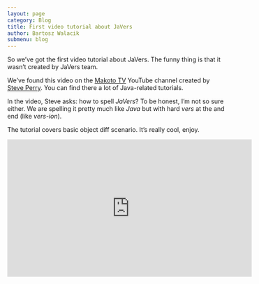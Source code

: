 ```yaml
---
layout: page
category: Blog
title: First video tutorial about JaVers
author: Bartosz Walacik
submenu: blog
---
```


So we’ve got the first video tutorial about JaVers.
The funny thing is that it wasn’t created by JaVers team.

We’ve found this video on the [Makoto TV](https://www.youtube.com/channel/UCAoqQ5DnRyLisPdzUodMrww)
YouTube channel created by [Steve Perry](https://twitter.com/jstevenperry).
You can find there a lot of Java-related tutorials.

In the video, Steve asks: how to spell *JaVers*?
To be honest, I’m not so sure either.
We are spelling it pretty much like *Java* 
but with hard *vers* at the and end (like *vers-ion*).

The tutorial covers basic object diff scenario. It’s really cool, enjoy.
 
<iframe width="560" height="315" src="https://www.youtube.com/embed/qotYDNmeBIg" frameborder="0" allowfullscreen></iframe>
